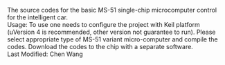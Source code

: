 The source codes for the basic MS-51 single-chip microcomputer control for the intelligent car. <br />
Usage: To use one needs to configure the project with Keil platform (uVersion 4 is recommended, other version not guarantee to run). Please select appropriate type of MS-51 variant micro-computer and compile the codes. Download the codes to the chip with a separate software. <br />
Last Modified: Chen Wang
